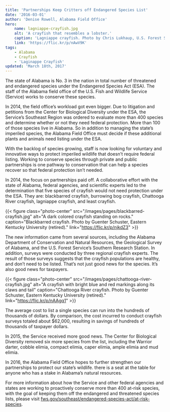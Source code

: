 ```yaml
---
title: 'Partnerships Keep Critters off Endangered Species List'
date: '2016-03-01'
author: 'Denise Rowell, Alabama Field Office'
hero:
    name: lagniappe-crayfish.jpg
    alt: 'A crayfish that resembles a lobster.'
    caption: 'Lagniappe crayfish. Photo by Chris Lukhaup, U.S. Forest Service.'
    link: 'https://flic.kr/p/nAwV9K'
tags:
    - Alabama
    - Crayfish
    - 'Laginappe Crayfish'
updated: 'March 18th, 2017'
---
```


The state of Alabama is No. 3 in the nation in total number of  threatened and endangered species under the Endangered Species Act (ESA). The staff of the Alabama field office of the U.S. Fish and Wildlife Service (Service) works to conserve  these species.

In 2014, the field office’s  workload got even bigger. Due to litigation and petitions from the Center for Biological Diversity  under the ESA, the Service’s Southeast Region was ordered to evaluate more than 400 species and determine whether or not they need federal protection. More than 100 of those species live in Alabama. So in addition to managing the state’s imperiled species, the Alabama Field Office must decide if these additional plants and animals need listing under the ESA.

With the backlog of species growing,  staff  is now looking for voluntary and innovative ways to protect imperiled wildlife that doesn’t require federal listing. Working to conserve species through private and public partnerships is one  pathway to conservation that can help a  species recover so that federal protection isn’t needed.

In 2014, the focus on partnerships paid off. A collaborative effort with the state of Alabama, federal agencies, and scientific experts led to the determination that five species of crayfish would not need protection under the ESA. They are: blackbarred crayfish, burrowing bog crayfish, Chattooga River crayfish, lagniappe crayfish, and least crayfish.

{{< figure class="photo-center" src="/images/pages/blackbarred-crayfish.jpg" alt="A dark colored crayfish standing on rocks." caption="Blackbarred crayfish. Photo by Guenter Schuster, Eastern Kentucky University (retired)." link="https://flic.kr/p/njkdZ3" >}}

The new information came from several sources, including the Alabama Department of Conservation and Natural Resources, the Geological Survey of Alabama, and the U.S. Forest Service’s Southern Research Station. In addition, surveys were conducted by three regional crayfish experts. The result of those surveys suggests that the crayfish populations are healthy, and don’t need to be listed. That’s not just good news for the species. It’s also good news for taxpayers.

{{< figure class="photo-center" src="/images/pages/chattooga-river-crayfish.jpg" alt="A crayfish with bright blue and red markings along its claws and tail" caption="Chattooga River crayfish. Photo by Guenter Schuster, Eastern Kentucky University (retired)." link="https://flic.kr/p/nAAgq1" >}}

The average  cost to list a single species can run into the hundreds of thousands of dollars. By comparison, the cost incurred to conduct crayfish surveys totaled about $62,000, resulting in savings of hundreds of thousands of taxpayer dollars.

In 2015, the Service received more good news. The Center for Biological Diversity removed six more species from the list, including the Warrior darter, cobble elimia, compact elimia, caper elimia, ample elimia and mud elimia.

In 2016, the Alabama Field Office  hopes to further strengthen our partnerships to protect our state’s wildlife. there is a seat at the table for anyone who has a stake in Alabama’s natural resources.

For more information about how the Service and other federal agencies and states are working to proactively conserve more than 400 at-risk species, with the goal of keeping them off the endangered and threatened species lists,  please visit [fws.gov/southeast/endangered-species-act/at-risk-species](/endangered-species-act/at-risk-species).
